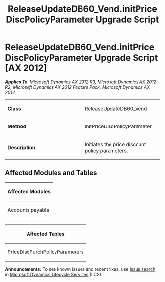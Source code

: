 ﻿---
title: ReleaseUpdateDB60_Vend.initPriceDiscPolicyParameter Upgrade Script
TOCTitle: ReleaseUpdateDB60_Vend.initPriceDiscPolicyParameter Upgrade Script
ms:assetid: 916904db-5190-38d6-dc06-ba0d076e68bb
ms:mtpsurl: https://msdn.microsoft.com/en-us/library/JJ736585(v=AX.60)
ms:contentKeyID: 49709773
ms.date: 05/18/2015
mtps_version: v=AX.60
---

# ReleaseUpdateDB60\_Vend.initPriceDiscPolicyParameter Upgrade Script [AX 2012]


_**Applies To:** Microsoft Dynamics AX 2012 R3, Microsoft Dynamics AX 2012 R2, Microsoft Dynamics AX 2012 Feature Pack, Microsoft Dynamics AX 2012_

<table>
<colgroup>
<col style="width: 50%" />
<col style="width: 50%" />
</colgroup>
<tbody>
<tr class="odd">
<td><p><strong>Class</strong></p></td>
<td><p>ReleaseUpdateDB60_Vend</p></td>
</tr>
<tr class="even">
<td><p><strong>Method</strong></p></td>
<td><p>initPriceDiscPolicyParameter</p></td>
</tr>
<tr class="odd">
<td><p><strong>Description</strong></p></td>
<td><p>Initiates the price discount policy parameters.</p></td>
</tr>
</tbody>
</table>


## Affected Modules and Tables

<table>
<colgroup>
<col style="width: 100%" />
</colgroup>
<thead>
<tr class="header">
<th><p>Affected Modules</p></th>
</tr>
</thead>
<tbody>
<tr class="odd">
<td><p>Accounts payable</p></td>
</tr>
</tbody>
</table>


<table>
<colgroup>
<col style="width: 100%" />
</colgroup>
<thead>
<tr class="header">
<th><p>Affected Tables</p></th>
</tr>
</thead>
<tbody>
<tr class="odd">
<td><p>PriceDiscPurchPolicyParameters</p></td>
</tr>
</tbody>
</table>

  
**Announcements:** To see known issues and recent fixes, use [Issue search](http://go.microsoft.com/fwlink/?linkid=389258) in [Microsoft Dynamics Lifecycle Services](http://go.microsoft.com/fwlink/?linkid=306505) (LCS).

